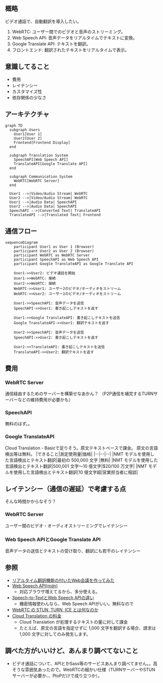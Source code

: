 ## 概略
ビデオ通話で、自動翻訳を導入したい。
1. WebRTC: ユーザー間でのビデオと音声のストリーミング。
2. Web Speech API: 音声データをリアルタイムでテキストに変換。
3. Google Translate API: テキストを翻訳。
4. フロントエンド: 翻訳されたテキストをリアルタイムで表示。

## 意識してること
- 費用
- レイテンシー
- カスタマイズ性
- 依存関係の少なさ

## アーキテクチャ
```mermaid
graph TD
  subgraph Users
    User1[User 1]
    User2[User 2]
    Frontend[Frontend Display]
  end

  subgraph Translation System
    SpeechAPI[Web Speech API]
    TranslateAPI[Google Translate API]
  end

  subgraph Communication System
    WebRTC[WebRTC Server]
  end

  User1 -->|Video/Audio Stream| WebRTC
  User2 -->|Video/Audio Stream| WebRTC
  User1 -->|Audio Data| SpeechAPI
  User2 -->|Audio Data| SpeechAPI
  SpeechAPI -->|Converted Text| TranslateAPI
  TranslateAPI -->|Translated Text| Frontend
```

## 通信フロー
```mermaid
sequenceDiagram
    participant User1 as User 1 (Browser)
    participant User2 as User 2 (Browser)
    participant WebRTC as WebRTC Server
    participant SpeechAPI as Web Speech API
    participant Google TranslateAPI as Google Translate API
    
    User1->>User2: ビデオ通話を開始
    User1->>WebRTC: 接続
    User2->>WebRTC: 接続
    WebRTC->>User1: ユーザー2のビデオ/オーディオをストリーム
    WebRTC->>User2: ユーザー1のビデオ/オーディオをストリーム
    
    User1->>SpeechAPI: 音声データを送信
    SpeechAPI->>User1: 書き起こしテキストを返す
    
    User1->>Google TranslateAPI: 書き起こしテキストを送信
    Google TranslateAPI->>User1: 翻訳テキストを返す
    
    User2->>SpeechAPI: 音声データを送信
    SpeechAPI->>User2: 書き起こしテキストを返す
    
    User2->>TranslateAPI: 書き起こしテキストを送信
    TranslateAPI->>User2: 翻訳テキストを返す

```

## 費用
### WebRTC Server
通信経由するためのサーバーを構築せなあかん？
（P2P通信を補完するTURNサーバーなどの維持費用が必要かも）
### SpeechAPI
無料のはず。。
### Google TranslateAPI
Cloud Translation - Basicで足りそう。原文テキストベースで課金。
原文の言語検出等は無料。
|できること|測定使用量|価格|
|--|--|--|
|NMT モデルを使用した言語検出とテキスト翻訳|最初の 500,000 文字 |無料|
|NMT モデルを使用した言語検出とテキスト翻訳|500,001 文字～10 億文字|$20/100 万文字|
|NMT モデルを使用した言語検出とテキスト翻訳|10 億文字超|営業担当者に相談|

## レイテンシー（通信の遅延）で考慮する点
そんな時間かからなそう？
### WebRTC Server
ユーザー間のビデオ・オーディオストリーミングでレイテンシー
### Web Speech APIとGoogle Translate API
音声データの送信とテキストの受け取り、翻訳にも若干のレイテンシー

## 参照 
- [リアルタイム翻訳機能の付いたWeb会議を作ってみた](https://qiita.com/yorifuji/items/9988f9a31c48bae31def)
- [Web Speech API(mdn)](https://developer.mozilla.org/en-US/docs/Web/API/Web_Speech_API)
  - 対応ブラウザ増えてるから、多分使える。
- [Speech-to-TextとWeb Speech APIの違い](https://moonlightdx999.hatenablog.com/entry/2019/02/03/120000)
  - 機密情報使わんなら、Web Speech APIがいい。無料なので
- [WebRTC の STUN, TURN, ICE とは何なのか](https://qiita.com/takano-h/items/409a8a7af7d4a2b42f90)
- [Cloud Translation の料金](https://cloud.google.com/translate/pricing?hl=ja)
  - Cloud Translation が処理するテキストの量に対して課金
  - たとえば、原文の言語を指定せずに 1,000 文字を翻訳する場合、請求は 1,000 文字に対してのみ発生します。

## 調べた方がいいけど、あんまり調べてないこと
- ビデオ通話について、APIとかSass等のサービスあんまり調べてません。。高そうな雰囲気あったので。WebRTCの細かい仕様（TURNサーバーやSTUNサーバーが必要か、、PtoPだけで成り立つか）。
